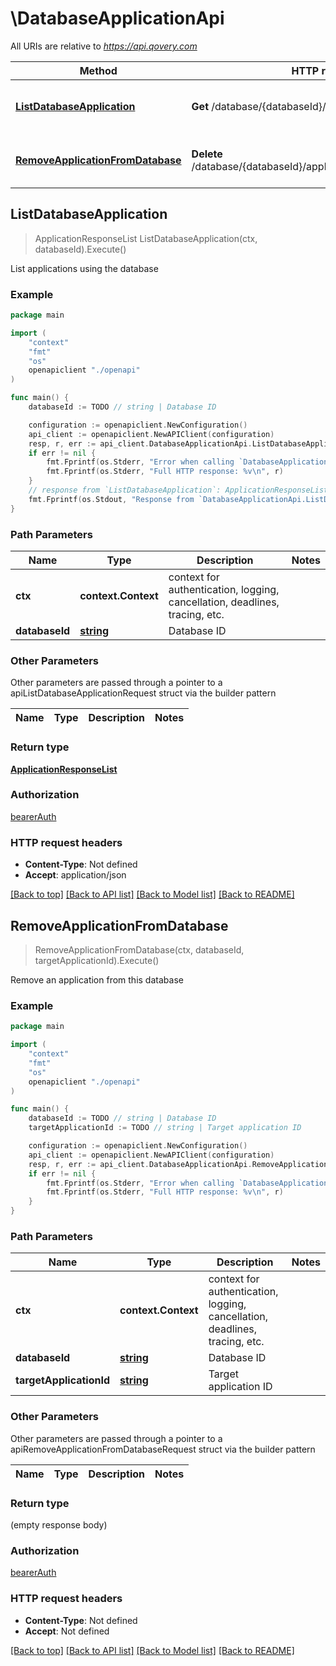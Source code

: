 # \DatabaseApplicationApi

All URIs are relative to *https://api.qovery.com*

Method | HTTP request | Description
------------- | ------------- | -------------
[**ListDatabaseApplication**](DatabaseApplicationApi.md#ListDatabaseApplication) | **Get** /database/{databaseId}/application | List applications using the database
[**RemoveApplicationFromDatabase**](DatabaseApplicationApi.md#RemoveApplicationFromDatabase) | **Delete** /database/{databaseId}/application/{targetApplicationId} | Remove an application from this database 



## ListDatabaseApplication

> ApplicationResponseList ListDatabaseApplication(ctx, databaseId).Execute()

List applications using the database

### Example

```go
package main

import (
    "context"
    "fmt"
    "os"
    openapiclient "./openapi"
)

func main() {
    databaseId := TODO // string | Database ID

    configuration := openapiclient.NewConfiguration()
    api_client := openapiclient.NewAPIClient(configuration)
    resp, r, err := api_client.DatabaseApplicationApi.ListDatabaseApplication(context.Background(), databaseId).Execute()
    if err != nil {
        fmt.Fprintf(os.Stderr, "Error when calling `DatabaseApplicationApi.ListDatabaseApplication``: %v\n", err)
        fmt.Fprintf(os.Stderr, "Full HTTP response: %v\n", r)
    }
    // response from `ListDatabaseApplication`: ApplicationResponseList
    fmt.Fprintf(os.Stdout, "Response from `DatabaseApplicationApi.ListDatabaseApplication`: %v\n", resp)
}
```

### Path Parameters


Name | Type | Description  | Notes
------------- | ------------- | ------------- | -------------
**ctx** | **context.Context** | context for authentication, logging, cancellation, deadlines, tracing, etc.
**databaseId** | [**string**](.md) | Database ID | 

### Other Parameters

Other parameters are passed through a pointer to a apiListDatabaseApplicationRequest struct via the builder pattern


Name | Type | Description  | Notes
------------- | ------------- | ------------- | -------------


### Return type

[**ApplicationResponseList**](ApplicationResponseList.md)

### Authorization

[bearerAuth](../README.md#bearerAuth)

### HTTP request headers

- **Content-Type**: Not defined
- **Accept**: application/json

[[Back to top]](#) [[Back to API list]](../README.md#documentation-for-api-endpoints)
[[Back to Model list]](../README.md#documentation-for-models)
[[Back to README]](../README.md)


## RemoveApplicationFromDatabase

> RemoveApplicationFromDatabase(ctx, databaseId, targetApplicationId).Execute()

Remove an application from this database 

### Example

```go
package main

import (
    "context"
    "fmt"
    "os"
    openapiclient "./openapi"
)

func main() {
    databaseId := TODO // string | Database ID
    targetApplicationId := TODO // string | Target application ID

    configuration := openapiclient.NewConfiguration()
    api_client := openapiclient.NewAPIClient(configuration)
    resp, r, err := api_client.DatabaseApplicationApi.RemoveApplicationFromDatabase(context.Background(), databaseId, targetApplicationId).Execute()
    if err != nil {
        fmt.Fprintf(os.Stderr, "Error when calling `DatabaseApplicationApi.RemoveApplicationFromDatabase``: %v\n", err)
        fmt.Fprintf(os.Stderr, "Full HTTP response: %v\n", r)
    }
}
```

### Path Parameters


Name | Type | Description  | Notes
------------- | ------------- | ------------- | -------------
**ctx** | **context.Context** | context for authentication, logging, cancellation, deadlines, tracing, etc.
**databaseId** | [**string**](.md) | Database ID | 
**targetApplicationId** | [**string**](.md) | Target application ID | 

### Other Parameters

Other parameters are passed through a pointer to a apiRemoveApplicationFromDatabaseRequest struct via the builder pattern


Name | Type | Description  | Notes
------------- | ------------- | ------------- | -------------



### Return type

 (empty response body)

### Authorization

[bearerAuth](../README.md#bearerAuth)

### HTTP request headers

- **Content-Type**: Not defined
- **Accept**: Not defined

[[Back to top]](#) [[Back to API list]](../README.md#documentation-for-api-endpoints)
[[Back to Model list]](../README.md#documentation-for-models)
[[Back to README]](../README.md)

